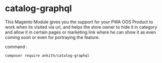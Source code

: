 # catalog-graphql

This Magento Module gives you the support for your PWA OOS Product to work when its visited via url, and helps the store owner to hide it in category and allow it in certain pages or marketing link where he can show it as even coming soon or even for portraying the feature.

command :
```
composer require ankith/catalog-graphql
```
